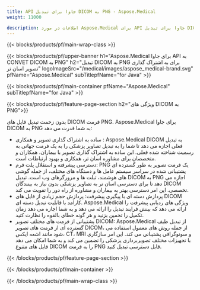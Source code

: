 ```yaml
---
title: API جاوا برای تبدیل DICOM به PNG - Aspose.Medical
weight: 11000

description: اطلاعات در مورد Aspose.Medical برای API جاوا برای تبدیل DICOM به PNG
---
```


{{< blocks/products/pf/main-wrap-class >}}

{{< blocks/products/pf/upper-banner h1="Aspose.Medical برای جاوا API به CONVET DICOM به PNG" h2="تبدیل DICOM به PNG برای به اشتراک گذاری تصویر اسان تر" logoImageSrc="/medical/images/aspose_medical-brand.svg" pfName="Aspose.Medical" subTitlepfName="for Java" >}}

{{< blocks/products/pf/main-container pfName="Aspose.Medical" subTitlepfName="for Java" >}}

{{< blocks/products/pf/feature-page-section h2="ویژگی های DICOM به PNG">}}

<p>بدون زحمت تبدیل فایل های DICOM فرمت PNG. Aspose.Medical برای جاوا DICOM به PNG به شما قدرت می دهد:</p>

<ul>
<li>ساده به اشتراک گذاری تصویر و همکاری : Aspose.Medical DICOM به تبدیل فعلی اجازه می دهد تا شما را به تبدیل تصاویر پزشکی را به یک فرمت جهانی به رسمیت شناخته شده فعلی. این ساده به اشتراک گذاری تصویر با بیماران، همکاران و متخصصان برای مشاوره اسان تر، همکاری و بهبود ارتباطات است.</li>
<li>دسترسی پیشرفته و استقلال پلت فرم: PNG یک فرمت تصویر به طور گسترده ای پشتیبانی شده در سراسر سیستم عامل ها و دستگاه های مختلف، از جمله گوشی های هوشمند، تبلت ها و مرورگرهای وب است. تبدیل DICOM به PNG اجازه می دهد تا برای دسترسی اسان تر به تصاویر پزشکی بدون نیاز به بینندگان DICOM تخصصی. این امر دسترسی بهتر به بیماران و مشاوره از راه دور را تقویت می کند.</li>
<li>پردازش دسته ای با پیگیری پیشرفت: پردازش حجم زیادی از فایل های DICOM کارامد با قابلیت تبدیل دسته ای. Aspose.Medical ویژگی های ردیابی پیشرفت را ارائه می دهد که بینش فرایند تبدیل را ارائه می دهد و به شما اجازه می دهد زمان تکمیل را تخمین بزنید و هر گونه خطای بالقوه را نظارت کنید.</li>
<li>پشتیبانی از فرمت های مختلف تصویر DICOM: Aspose.Medical از تبدیل طیف گسترده ای از فرمت های تصویر DICOM، از جمله روش های معمول استفاده می شود مانند اشعه ایکس، CT، MRI و سونوگرافی پشتیبانی می کند. این امر سازگاری با تجهیزات مختلف تصویربرداری پزشکی را تضمین می کند و به شما امکان می دهد فایل های متنوع DICOM را به فرمت PNG قابل دسترسی تبدیل کنید.</li>
</ul>

{{< /blocks/products/pf/feature-page-section >}}

{{< /blocks/products/pf/main-container >}}

{{< /blocks/products/pf/main-wrap-class >}}